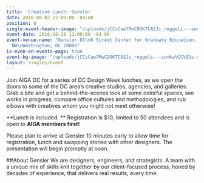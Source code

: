```yaml
---
title: 'Creative Lunch: Gensler'
date: 2016-08-02 22:09:00 -04:00
position: 0
single-event-header-image: "/uploads/jCCsCae7RwCDOKTCA2Ji_reggeli---sonka%CC%81s-szendvics.jpg"
event-date: 2016-10-28 12:00:00 -04:00
event-venue-name: "Gensler DC\nK Street Center for Graduate Education, \n2020 K St
  NW\nWashington, DC 20006"
is-even-on-events-page: true
event-bg-image: "/uploads/jCCsCae7RwCDOKTCA2Ji_reggeli---sonka%CC%81s-szendvics.jpg"
layout: singles/event
---
```


Join AIGA DC for a series of DC Design Week lunches, as we open the doors to some of the DC area’s creative studios, agencies, and galleries. Grab a bite and get a behind-the-scenes look at some colorful spaces, see works in progress, compare office cultures and methodologies, and rub elbows with creatives whom you might not meet otherwise!

**Lunch is included. ** Registration is $10, limited to 50 attendees and is open to **AIGA members first!**

Please plan to arrive at Gensler 10 minutes early to allow time for registration, lunch and swapping stories with other designers. The presentation will begin promptly at noon.

##About Gensler
We are designers, engineers, and strategists. A team with a unique mix of skills knit together by our client-focused process, honed by decades of experience, that delivers real results, every time.